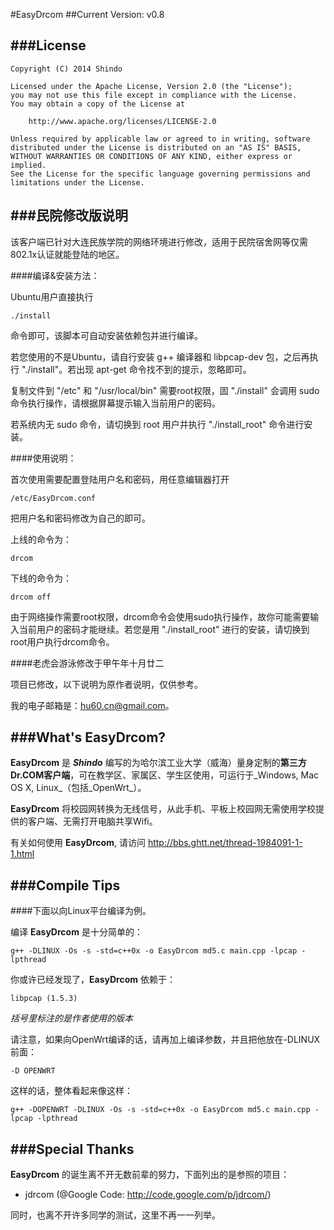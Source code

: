 #EasyDrcom
##Current Version: v0.8


###License
---
    Copyright (C) 2014 Shindo
    
    Licensed under the Apache License, Version 2.0 (the "License");
    you may not use this file except in compliance with the License.
    You may obtain a copy of the License at
    
        http://www.apache.org/licenses/LICENSE-2.0
        
    Unless required by applicable law or agreed to in writing, software
    distributed under the License is distributed on an "AS IS" BASIS,
    WITHOUT WARRANTIES OR CONDITIONS OF ANY KIND, either express or implied.
    See the License for the specific language governing permissions and
    limitations under the License.

###民院修改版说明
---
该客户端已针对大连民族学院的网络环境进行修改，适用于民院宿舍网等仅需802.1x认证就能登陆的地区。

####编译&安装方法：

Ubuntu用户直接执行

    ./install

命令即可，该脚本可自动安装依赖包并进行编译。

若您使用的不是Ubuntu，请自行安装 g++ 编译器和 libpcap-dev 包，之后再执行 "./install"。若出现 apt-get 命令找不到的提示，忽略即可。

复制文件到 "/etc" 和 "/usr/local/bin" 需要root权限，固 "./install" 会调用 sudo 命令执行操作，请根据屏幕提示输入当前用户的密码。

若系统内无 sudo 命令，请切换到 root 用户并执行 "./install_root" 命令进行安装。

####使用说明：
    
首次使用需要配置登陆用户名和密码，用任意编辑器打开

    /etc/EasyDrcom.conf

把用户名和密码修改为自己的即可。

上线的命令为：

    drcom

下线的命令为：

    drcom off

由于网络操作需要root权限，drcom命令会使用sudo执行操作，故你可能需要输入当前用户的密码才能继续。若您是用 "./install_root" 进行的安装，请切换到root用户执行drcom命令。

####老虎会游泳修改于甲午年十月廿二

项目已修改，以下说明为原作者说明，仅供参考。

我的电子邮箱是：hu60.cn@gmail.com。

###What's EasyDrcom?
---
**EasyDrcom** 是 **_Shindo_** 编写的为哈尔滨工业大学（威海）量身定制的**第三方Dr.COM客户端**，可在教学区、家属区、学生区使用，可运行于_Windows, Mac OS X, Linux_（包括_OpenWrt_）。 

**EasyDrcom** 将校园网转换为无线信号，从此手机、平板上校园网无需使用学校提供的客户端、无需打开电脑共享Wifi。

有关如何使用 **EasyDrcom**, 请访问 http://bbs.ghtt.net/thread-1984091-1-1.html

###Compile Tips
---
####下面以向Linux平台编译为例。

编译 **EasyDrcom** 是十分简单的：

    g++ -DLINUX -Os -s -std=c++0x -o EasyDrcom md5.c main.cpp -lpcap -lpthread
    
你或许已经发现了，**EasyDrcom** 依赖于：
    
    libpcap (1.5.3)

_括号里标注的是作者使用的版本_

请注意，如果向OpenWrt编译的话，请再加上编译参数，并且把他放在-DLINUX前面：
    
    -D OPENWRT
    
这样的话，整体看起来像这样：

    g++ -DOPENWRT -DLINUX -Os -s -std=c++0x -o EasyDrcom md5.c main.cpp -lpcap -lpthread

###Special Thanks
---
**EasyDrcom** 的诞生离不开无数前辈的努力，下面列出的是参照的项目：

* jdrcom (@Google Code: http://code.google.com/p/jdrcom/)

同时，也离不开许多同学的测试，这里不再一一列举。
